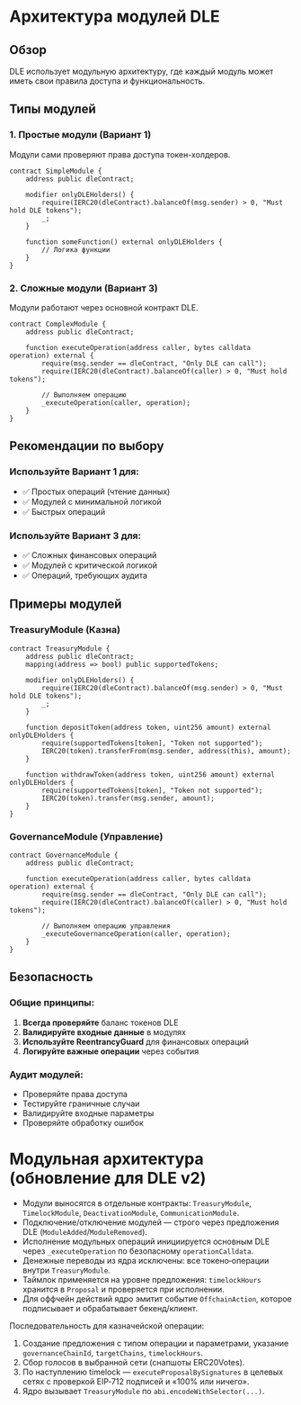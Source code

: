# Архитектура модулей DLE

## Обзор

DLE использует модульную архитектуру, где каждый модуль может иметь свои правила доступа и функциональность.

## Типы модулей

### 1. Простые модули (Вариант 1)
Модули сами проверяют права доступа токен-холдеров.

```solidity
contract SimpleModule {
    address public dleContract;
    
    modifier onlyDLEHolders() {
        require(IERC20(dleContract).balanceOf(msg.sender) > 0, "Must hold DLE tokens");
        _;
    }
    
    function someFunction() external onlyDLEHolders {
        // Логика функции
    }
}
```

### 2. Сложные модули (Вариант 3)
Модули работают через основной контракт DLE.

```solidity
contract ComplexModule {
    address public dleContract;
    
    function executeOperation(address caller, bytes calldata operation) external {
        require(msg.sender == dleContract, "Only DLE can call");
        require(IERC20(dleContract).balanceOf(caller) > 0, "Must hold tokens");
        
        // Выполняем операцию
        _executeOperation(caller, operation);
    }
}
```

## Рекомендации по выбору

### Используйте Вариант 1 для:
- ✅ Простых операций (чтение данных)
- ✅ Модулей с минимальной логикой
- ✅ Быстрых операций

### Используйте Вариант 3 для:
- ✅ Сложных финансовых операций
- ✅ Модулей с критической логикой
- ✅ Операций, требующих аудита

## Примеры модулей

### TreasuryModule (Казна)
```solidity
contract TreasuryModule {
    address public dleContract;
    mapping(address => bool) public supportedTokens;
    
    modifier onlyDLEHolders() {
        require(IERC20(dleContract).balanceOf(msg.sender) > 0, "Must hold DLE tokens");
        _;
    }
    
    function depositToken(address token, uint256 amount) external onlyDLEHolders {
        require(supportedTokens[token], "Token not supported");
        IERC20(token).transferFrom(msg.sender, address(this), amount);
    }
    
    function withdrawToken(address token, uint256 amount) external onlyDLEHolders {
        require(supportedTokens[token], "Token not supported");
        IERC20(token).transfer(msg.sender, amount);
    }
}
```

### GovernanceModule (Управление)
```solidity
contract GovernanceModule {
    address public dleContract;
    
    function executeOperation(address caller, bytes calldata operation) external {
        require(msg.sender == dleContract, "Only DLE can call");
        require(IERC20(dleContract).balanceOf(caller) > 0, "Must hold tokens");
        
        // Выполняем операцию управления
        _executeGovernanceOperation(caller, operation);
    }
}
```

## Безопасность

### Общие принципы:
1. **Всегда проверяйте** баланс токенов DLE
2. **Валидируйте входные данные** в модулях
3. **Используйте ReentrancyGuard** для финансовых операций
4. **Логируйте важные операции** через события

### Аудит модулей:
- Проверяйте права доступа
- Тестируйте граничные случаи
- Валидируйте входные параметры
- Проверяйте обработку ошибок 

# Модульная архитектура (обновление для DLE v2)

- Модули выносятся в отдельные контракты: `TreasuryModule`, `TimelockModule`, `DeactivationModule`, `CommunicationModule`.
- Подключение/отключение модулей — строго через предложения DLE (`ModuleAdded`/`ModuleRemoved`).
- Исполнение модульных операций инициируется основным DLE через `_executeOperation` по безопасному `operationCalldata`.
- Денежные переводы из ядра исключены: все токено‑операции внутри `TreasuryModule`.
- Таймлок применяется на уровне предложения: `timelockHours` хранится в `Proposal` и проверяется при исполнении.
- Для оффчейн действий ядро эмитит событие `OffchainAction`, которое подписывает и обрабатывает бекенд/клиент.

Последовательность для казначейской операции:
1) Создание предложения с типом операции и параметрами, указание `governanceChainId`, `targetChains`, `timelockHours`.
2) Сбор голосов в выбранной сети (снапшоты ERC20Votes).
3) По наступлению timelock — `executeProposalBySignatures` в целевых сетях с проверкой EIP‑712 подписей и «100% или ничего».
4) Ядро вызывает `TreasuryModule` по `abi.encodeWithSelector(...)`. 